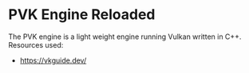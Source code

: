 # PVK Engine Reloaded

The PVK engine is a light weight engine running Vulkan written in C++. Resources used:
- https://vkguide.dev/